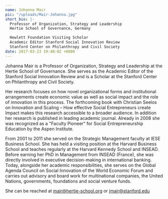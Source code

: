 ```yaml
---
name: Johanna Mair
pic: "/uploads/Mair-Johanna.jpg"
short_bio: |-
  Professor of Organization, Strategy and Leadership
  Hertie School of Governance, Germany

  Hewlett Foundation Visiting Scholar
  Academic Editor Stanford Social Innovation Review
  Stanford Center on Philanthropy and Civil Society
date: 2017-03-23 19:48:02 +0000
---
```

Johanna Mair is a Professor of Organization, Strategy and Leadership at the Hertie School of Governance. She serves as the Academic Editor of the Stanford Social Innovation Review and is a Scholar at the Stanford Center on Philanthropy and Civil Society. 

Her research focuses on how novel organizational forms and institutional arrangements create economic value as well as social impact and the role of innovation in this process. The forthcoming book with Christian Seelos on Innovation and Scaling – How effective Social Entrepreneurs create Impact makes this research accessible to a broader audience.   In addition her research is published in leading academic journal. Already in 2008 she was recognized as a "Faculty Pioneer" for Social Entrepreneurship Education by the Aspen Institute.

From 2001 to 2011 she served on the Strategic Management faculty at IESE Business School. She has held a visiting position at the Harvard Business School and teaches regularly at the Harvard Kennedy School and INSEAD. Before earning her PhD in Management from INSEAD (France), she was directly involved in executive decision-making in international banking. Today, alongside her academic responsibilities, she serves on the Global Agenda Council on Social Innovation of the World Economic Forum and carries out advisory and board work for multinational companies, the United Nations, governments, foundations and social venture funds.

She can be reached at mair@hertie-school.org or jmair@stanford.edu 
